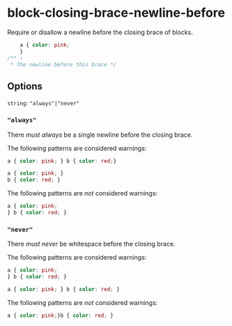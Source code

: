# block-closing-brace-newline-before

Require or disallow a newline before the closing brace of blocks.

```css
    a { color: pink;
    }
/** ↑
 * The newline before this brace */
```

## Options

`string`: `"always"|"never"`

### `"always"`

There *must always* be a single newline before the closing brace.

The following patterns are considered warnings:

```css
a { color: pink; } b { color: red;}
```

```css
a { color: pink; }
b { color: red; }
```

The following patterns are *not* considered warnings:

```css
a { color: pink;
} b { color: red; }
```

### `"never"`

There *must never* be whitespace before the closing brace.

The following patterns are considered warnings:

```css
a { color: pink;
} b { color: red; }
```

```css
a { color: pink; } b { color: red; }
```

The following patterns are *not* considered warnings:

```css
a { color: pink;}b { color: red; }
```
